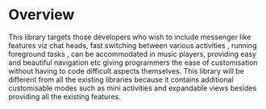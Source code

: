 # Overview
This library targets those developers who wish to include messenger like features viz chat heads, fast switching between various activities , running foreground tasks , can be accommodated in music players, providing easy and beautiful navigation  etc giving programmers the ease of customisation without having to code difficult aspects themselves.
This library will be different from all the existing libraries because it contains additional customisable modes such as mini activities and expandable views besides providing all the existing features.

